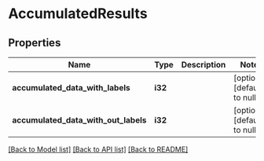 # AccumulatedResults

## Properties
Name | Type | Description | Notes
------------ | ------------- | ------------- | -------------
**accumulated_data_with_labels** | **i32** |  | [optional] [default to null]
**accumulated_data_with_out_labels** | **i32** |  | [optional] [default to null]

[[Back to Model list]](../README.md#documentation-for-models) [[Back to API list]](../README.md#documentation-for-api-endpoints) [[Back to README]](../README.md)


